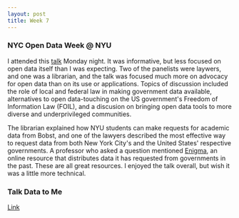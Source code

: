 ```yaml
---
layout: post
title: Week 7
---
```


### NYC Open Data Week @ NYU
I attended this [talk](https://bugs-nyu.github.io/open-data/open_data_week.html) Monday night. It was informative, but less focused on open data itself than I was expecting. Two of the panelists were laywers, and one was a librarian, and the talk was focused much more on advocacy for open data than on its use or applications. Topics of discussion included the role of local and federal law in making government data available, alternatives to open data-touching on the US government's Freedom of Information Law (FOIL), and a discusion on bringing open data tools to more diverse and underprivileged communities. 

The librarian explained how NYU students can make requests for academic data from Bobst, and one of the lawyers described the most effective way to request data from both New York City's and the United States' respective governments. A professor who asked a question mentioned [Enigma](https://www.enigma.com/), an online resource that distributes data it has requested from governments in the past. These are all great resources. I enjoyed the talk overall, but wish it was a little more technical.  


### Talk Data to Me
[Link](https://generalassemb.ly/education/talk-data-to-me-featuring-directade/new-york-city/45894)
